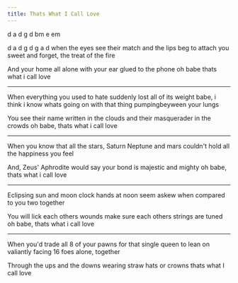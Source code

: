 ```yaml
---
title: Thats What I Call Love
---
```


d                       a
d                   g
d                bm
e       em

d                     a
d                      g
d
g         a        d
when the eyes see their match
and the lips beg to attach
you sweet and forget, the treat
of the fire

And your home all alone
with your ear glued to the phone
oh babe
thats what i call love

----

When everything you used to hate
suddenly lost all of its weight
babe, i think i know whats going on with that thing pumpingbeyween your lungs 

You see their name written in the clouds
and their masquerader in the crowds
oh babe,
thats what i call love

---

When you know that all the stars,
Saturn Neptune and mars
couldn't hold all the happiness you feel

And, Zeus' Aphrodite would say
your bond is majestic and mighty
oh babe,
thats what i call love

---

Eclipsing sun and moon
clock hands at noon
seem askew when compared to you two together

You will lick each others wounds
make sure each others strings are tuned
oh babe,
thats what i call love

---

When you'd trade all 8 of your pawns
for that single queen to lean on
valiantly facing 16 foes alone, together

Through the ups and the downs
wearing straw hats or crowns
thats what I call love


